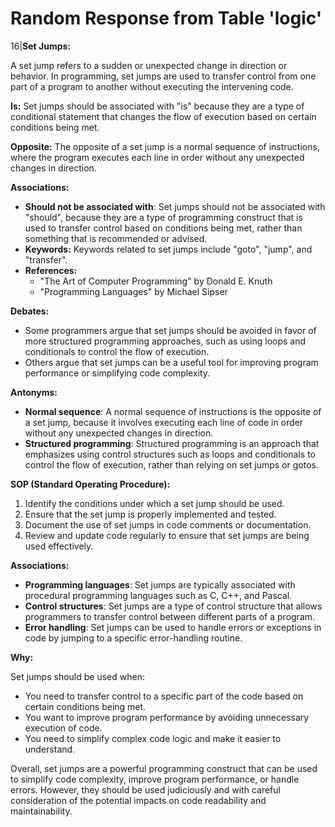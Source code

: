 # Random Response from Table 'logic'
16|**Set Jumps:**

A set jump refers to a sudden or unexpected change in direction or behavior. In programming, set jumps are used to transfer control from one part of a program to another without executing the intervening code.

**Is:** Set jumps should be associated with "is" because they are a type of conditional statement that changes the flow of execution based on certain conditions being met.

**Opposite:** The opposite of a set jump is a normal sequence of instructions, where the program executes each line in order without any unexpected changes in direction.

**Associations:**

* **Should not be associated with**: Set jumps should not be associated with "should", because they are a type of programming construct that is used to transfer control based on conditions being met, rather than something that is recommended or advised.
* **Keywords:** Keywords related to set jumps include "goto", "jump", and "transfer".
* **References:**
	+ "The Art of Computer Programming" by Donald E. Knuth
	+ "Programming Languages" by Michael Sipser

**Debates:**

* Some programmers argue that set jumps should be avoided in favor of more structured programming approaches, such as using loops and conditionals to control the flow of execution.
* Others argue that set jumps can be a useful tool for improving program performance or simplifying code complexity.

**Antonyms:**

* **Normal sequence**: A normal sequence of instructions is the opposite of a set jump, because it involves executing each line of code in order without any unexpected changes in direction.
* **Structured programming**: Structured programming is an approach that emphasizes using control structures such as loops and conditionals to control the flow of execution, rather than relying on set jumps or gotos.

**SOP (Standard Operating Procedure):**

1. Identify the conditions under which a set jump should be used.
2. Ensure that the set jump is properly implemented and tested.
3. Document the use of set jumps in code comments or documentation.
4. Review and update code regularly to ensure that set jumps are being used effectively.

**Associations:**

* **Programming languages**: Set jumps are typically associated with procedural programming languages such as C, C++, and Pascal.
* **Control structures**: Set jumps are a type of control structure that allows programmers to transfer control between different parts of a program.
* **Error handling**: Set jumps can be used to handle errors or exceptions in code by jumping to a specific error-handling routine.

**Why:**

Set jumps should be used when:
* You need to transfer control to a specific part of the code based on certain conditions being met.
* You want to improve program performance by avoiding unnecessary execution of code.
* You need to simplify complex code logic and make it easier to understand.

Overall, set jumps are a powerful programming construct that can be used to simplify code complexity, improve program performance, or handle errors. However, they should be used judiciously and with careful consideration of the potential impacts on code readability and maintainability.
